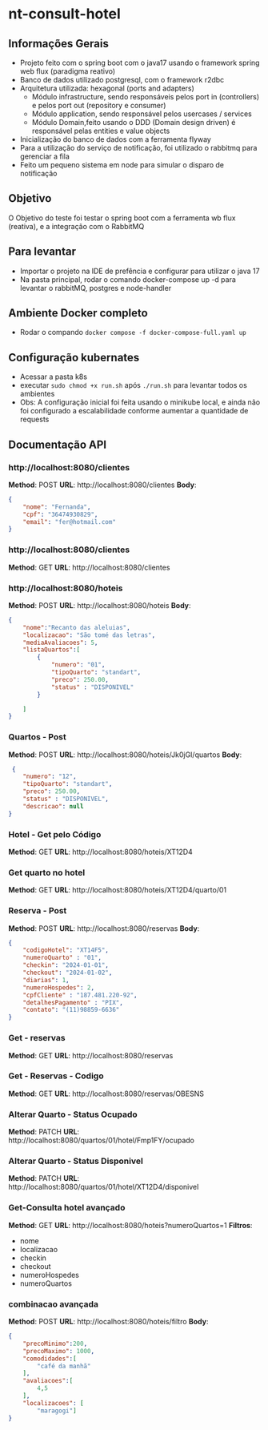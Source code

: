 # nt-consult-hotel
## Informações Gerais
- Projeto feito com o spring boot com o java17 usando o framework spring web flux (paradigma reativo)
- Banco de dados utilizado postgresql, com o framework r2dbc
- Arquitetura utilizada: hexagonal (ports and adapters)
  - Módulo infrastructure, sendo responsáveis pelos port in (controllers) e pelos port out (repository e consumer)
  - Módulo application, sendo responsável pelos usercases / services
  - Módulo Domain,feito usando o DDD (Domain design driven) é responsável pelas entities e value objects
- Inicialização do banco de dados com a ferramenta flyway
- Para a utilização do serviço de notificação, foi utilizado o rabbitmq para gerenciar a fila
- Feito um pequeno sistema em node para simular o disparo de notificação

## Objetivo
O Objetivo do teste foi testar o spring boot com a ferramenta wb flux (reativa), e a integração com o RabbitMQ

## Para levantar
- Importar o projeto na IDE de prefência e configurar para utilizar o java 17
- Na pasta principal, rodar o comando docker-compose up -d para levantar o rabbitMQ, postgres e node-handler

## Ambiente Docker completo
- Rodar o compando `docker compose -f docker-compose-full.yaml up`

## Configuração kubernates
- Acessar a pasta k8s
- executar `sudo chmod +x run.sh` após `./run.sh` para levantar todos os ambientes
- Obs: A configuração inicial foi feita usando o minikube local, e ainda não foi configurado a escalabilidade conforme aumentar a quantidade de requests

## Documentação API
### http://localhost:8080/clientes
**Method**: POST
**URL**: http://localhost:8080/clientes
**Body**:
```json
{
    "nome": "Fernanda",
    "cpf": "36474930829",
    "email": "fer@hotmail.com"
}
```


### http://localhost:8080/clientes
**Method**: GET
**URL**: http://localhost:8080/clientes


### http://localhost:8080/hoteis
**Method**: POST
**URL**: http://localhost:8080/hoteis
**Body**:
```json
{
    "nome":"Recanto das aleluias",
    "localizacao": "São tomé das letras",
    "mediaAvaliacoes": 5,
    "listaQuartos":[
        {
            "numero": "01",
            "tipoQuarto": "standart",
            "preco": 250.00,
            "status" : "DISPONIVEL"
        }

    ]
}
```


### Quartos - Post
**Method**: POST
**URL**: http://localhost:8080/hoteis/Jk0jGI/quartos
**Body**:
```json
 {
    "numero": "12",
    "tipoQuarto": "standart",
    "preco": 250.00,
    "status" : "DISPONIVEL",
    "descricao": null
}
```


### Hotel - Get pelo Código
**Method**: GET
**URL**: http://localhost:8080/hoteis/XT12D4


### Get quarto no hotel
**Method**: GET
**URL**: http://localhost:8080/hoteis/XT12D4/quarto/01


### Reserva - Post
**Method**: POST
**URL**: http://localhost:8080/reservas
**Body**:
```json
{
    "codigoHotel": "XT14F5",
    "numeroQuarto" : "01",
    "checkin": "2024-01-01",
    "checkout": "2024-01-02",
    "diarias": 1,
    "numeroHospedes": 2,
    "cpfCliente" : "187.481.220-92",
    "detalhesPagamento" : "PIX",
    "contato": "(11)98859-6636"
}
```


### Get - reservas
**Method**: GET
**URL**: http://localhost:8080/reservas


### Get - Reservas - Codigo
**Method**: GET
**URL**: http://localhost:8080/reservas/OBESNS


### Alterar Quarto - Status Ocupado
**Method**: PATCH
**URL**: http://localhost:8080/quartos/01/hotel/Fmp1FY/ocupado


### Alterar Quarto - Status Disponivel
**Method**: PATCH
**URL**: http://localhost:8080/quartos/01/hotel/XT12D4/disponivel


### Get-Consulta hotel avançado
**Method**: GET
**URL**: http://localhost:8080/hoteis?numeroQuartos=1
**Filtros**:
- nome
- localizacao
- checkin
- checkout
- numeroHospedes
- numeroQuartos


### combinacao avançada
**Method**: POST
**URL**: http://localhost:8080/hoteis/filtro
**Body**:
```json
{
    "precoMinimo":200,
    "precoMaximo": 1000,
    "comodidades":[
        "café da manhã"
    ],
    "avaliacoes":[
        4,5
    ],
    "localizacoes": [
        "maragogi"]
}
``` 